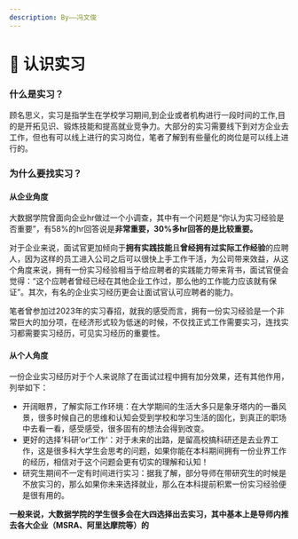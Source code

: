 ```yaml
---
description: By——冯文俊
---
```


# 🧐 认识实习

### 什么是实习？

顾名思义，实习是指学生在学校学习期间,到企业或者机构进行一段时间的工作,目的是开拓见识、锻炼技能和提高就业竞争力。大部分的实习需要线下到对方企业去工作，但也有可以线上进行的实习岗位，笔者了解到有些量化的岗位是可以线上进行的。

### 为什么要找实习？

#### 从企业角度

大数据学院曾面向企业hr做过一个小调查，其中有一个问题是“你认为实习经验是否重要”，有58%的hr回答说是**非常重要，**30%多hr回答的是**比较重要。**

对于企业来说，面试官更加倾向于**拥有实践技能**且**曾经拥有过实际工作经验**的应聘人，因为这样的员工进入公司之后可以很快上手工作干活，为公司带来效益，从这个角度来说，拥有一份实习经验相当于给应聘者的实践能力带来背书，面试官便会觉得：“这个应聘者曾经已经在其他企业工作过，那么他的工作能力应该就有保证”。其次，有名的企业实习经历更会让面试官认可应聘者的能力。

笔者曾参加过2023年的实习春招，就我的感受而言，拥有一份实习经验是一个非常巨大的加分项，在经济形式较为低迷的时候，不仅找正式工作需要实习，连找实习都需要实习经历，可见实习经历的重要性。

#### 从个人角度

一份企业实习经历对于个人来说除了在面试过程中拥有加分效果，还有其他作用，列举如下：

* 开阔眼界，了解实际工作环境：在大学期间的生活大多只是象牙塔内的一番风景，很多时候自己的思维和认知会受到学校和学习生活的固化，到真正的职场中去看一看，感受感受，很多固有的想法会得到改变。
* 更好的选择‘科研’or‘工作’：对于未来的出路，是留高校搞科研还是去业界工作，这是很多科大学生会思考的问题，如果你能在本科期间拥有一份业界工作的经历，相信对于这个问题会更有切实的理解和认知！
* 研究生期间不一定有时间进行实习：据我了解，部分导师在带研究生的时候是不放实习的，那么如果你未来选择就业，那么在本科提前积累一份实习经验便是很有用的。

**一般来说，大数据学院的学生很多会在大四选择出去实习，其中基本上是导师内推去各大企业（MSRA、阿里达摩院等）的**

